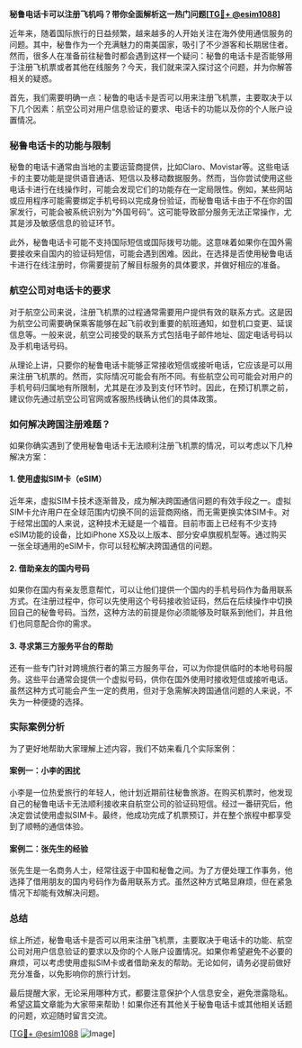 **秘鲁电话卡可以注册飞机吗？带你全面解析这一热门问题[[TG💪+ @esim1088](https://t.me/s/esim1088)]**

近年来，随着国际旅行的日益频繁，越来越多的人开始关注在海外使用通信服务的问题。其中，秘鲁作为一个充满魅力的南美国家，吸引了不少游客和长期居住者。然而，很多人在准备前往秘鲁时都会遇到这样一个疑问：秘鲁的电话卡是否能够用于注册飞机票或者其他在线服务？今天，我们就来深入探讨这个问题，并为你解答相关的疑惑。

首先，我们需要明确一点：秘鲁的电话卡是否可以用来注册飞机票，主要取决于以下几个因素：航空公司对用户信息验证的要求、电话卡的功能以及你的个人账户设置情况。

### 秘鲁电话卡的功能与限制

秘鲁的电话卡通常由当地的主要运营商提供，比如Claro、Movistar等。这些电话卡的主要功能是提供语音通话、短信以及移动数据服务。然而，当你尝试使用这些电话卡进行在线操作时，可能会发现它们的功能存在一定局限性。例如，某些网站或应用程序可能需要绑定手机号码以完成身份验证，而秘鲁电话卡由于不在你的国家发行，可能会被系统识别为“外国号码”。这可能导致部分服务无法正常操作，尤其是涉及敏感信息的验证环节。

此外，秘鲁电话卡可能不支持国际短信或国际拨号功能。这意味着如果你在国外需要接收来自国内的验证码短信，可能会遇到困难。因此，在选择是否使用秘鲁电话卡进行在线注册时，你需要提前了解目标服务的具体要求，并做好相应的准备。

### 航空公司对电话卡的要求

对于航空公司来说，注册飞机票的过程通常需要用户提供有效的联系方式。这是因为航空公司需要确保乘客能够在起飞前收到重要的航班通知，如登机口变更、延误信息等。一般来说，航空公司接受的联系方式包括电子邮件地址、固定电话号码以及手机电话号码。

从理论上讲，只要你的秘鲁电话卡能够正常接收短信或接听电话，它应该是可以用来注册飞机票的。然而，实际情况可能会有所不同。有些航空公司可能会对用户的手机号码归属地有所限制，尤其是在涉及到支付环节时。因此，在预订机票之前，建议你先通过航空公司官网或客服热线确认他们的具体政策。

### 如何解决跨国注册难题？

如果你确实遇到了使用秘鲁电话卡无法顺利注册飞机票的情况，可以考虑以下几种解决方案：

#### 1. 使用虚拟SIM卡（eSIM）

近年来，虚拟SIM卡技术逐渐普及，成为解决跨国通信问题的有效手段之一。虚拟SIM卡允许用户在全球范围内切换不同的运营商网络，而无需更换实体SIM卡。对于经常出国的人来说，这种技术无疑是一个福音。目前市面上已经有不少支持eSIM功能的设备，比如iPhone XS及以上版本、部分安卓旗舰机型等。通过购买一张全球通用的eSIM卡，你可以轻松解决跨国通信的问题。

#### 2. 借助亲友的国内号码

如果你在国内有亲友愿意帮忙，可以让他们提供一个国内的手机号码作为备用联系方式。在注册过程中，你可以先使用这个号码接收验证码，然后在后续操作中切换回自己的秘鲁号码。当然，这种方法的前提是你必须能够及时联系到他们，并且他们也同意配合你的需求。

#### 3. 寻求第三方服务平台的帮助

还有一些专门针对跨境旅行者的第三方服务平台，可以为你提供临时的本地号码服务。这些平台通常会提供一个虚拟号码，供你在国外使用时接收短信或接听电话。虽然这种方式可能会产生一定的费用，但对于急需解决跨国通信问题的人来说，不失为一种便捷的选择。

### 实际案例分析

为了更好地帮助大家理解上述内容，我们不妨来看几个实际案例：

#### 案例一：小李的困扰

小李是一位热爱旅行的年轻人，他计划近期前往秘鲁旅游。在购买机票时，他发现自己的秘鲁电话卡无法顺利接收来自航空公司的验证码短信。经过一番研究后，他决定尝试使用虚拟SIM卡。最终，他成功完成了机票预订，并在整个旅程中都享受到了顺畅的通信体验。

#### 案例二：张先生的经验

张先生是一名商务人士，经常往返于中国和秘鲁之间。为了方便处理工作事务，他选择了借用朋友的国内号码作为备用联系方式。虽然这种方式略显麻烦，但在紧急情况下却能有效解决问题。

### 总结

综上所述，秘鲁电话卡是否可以用来注册飞机票，主要取决于电话卡的功能、航空公司对用户信息验证的要求以及你的个人账户设置情况。如果你希望避免不必要的麻烦，可以考虑使用虚拟SIM卡或者借助亲友的帮助。无论如何，请务必提前做好充分准备，以免影响你的旅行计划。

最后提醒大家，无论采用哪种方式，都要注意保护个人信息安全，避免泄露隐私。希望这篇文章能为大家带来帮助！如果你还有其他关于秘鲁电话卡或其他相关话题的问题，欢迎随时留言交流。

[[TG💪+ @esim1088](https://t.me/s/esim1088) ![Image](https://i.postimg.cc/4NQfJmqS/Snipaste-2025-05-13-00-14-12.png)]